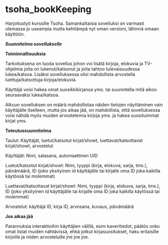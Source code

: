 # tsoha_bookKeeping
Harjoitustyö kurssille Tsoha.
Samankaltaisia sovelluksi on varmasti olemassa jo useampia mutta kehitämpä nyt oman versioni, lähinnä omaan käyttöön.

***Suunnitelma sovellukselle***


**Toiminnallisuuksia**


Tarkoituksena on luoda sovellus johon voi lisätä kirjoja, elokuvia ja TV-ohjelmia joita on lukenut/katsonut ja joita tahtoo tulevaisuudessa lukea/katsoa.
Lisäksi sovelluksessa olisi mahdollista arvostella luettuja/katsottuja kirjoja/elokuvia.

Käyttäjä voisi hakea omat suosikkikirjansa yms. tai suunnitella mitä aikoo seuraavaksi lukea/katsoa.

Alkuun sovelluksen on määrä mahdollistaa näiden tietojen näyttäminen vain käyttäjälle itselleen, mutta jos aikaa jää, on mahdollista, että sovelluksessa voisi nähdä myös muiden arvostelemia kirjoja yms. ja hakea suosituimmat kirjat yms.

**Toteutussuunnitelma**

Taulut: Käyttäjät, luetut/katsotut kirjat/showt, luettavat/katsottavat kirjat/showt, arvostelut

Käyttäjät: Nimi, salasana, automaattinen UID

Luetut/katsotut kirjat/showt: Nimi, tyyppi (kirja, elokuva, sarja, tms.), päivämäärä, ID (joko yksityinen id käyttäjälle tai kirjalle oma ID joka kaikilla käytössä tai molemmat)

Luettavat/katsottavat kirjat/showt: Nimi, tyyppi (kirja, elokuva, sarja, tms.), ID (joko yksityinen id käyttäjälle tai kirjalle oma ID joka kaikilla käytössä tai molemmat)

Arvostelut: käyttäjä ID, kirja ID, arvosana, kuvaus, päivämäärä

**Jos aikaa jää**

Parannuksia interaktioihin käyttäjien välillä, esim kaveritiedot, päätös onko omat listat muiden nähtävissä, ehkä jotkut kirjasuositukset, haku erilaisille kirjoille ja niiden arvosteluille jne jne jne.
